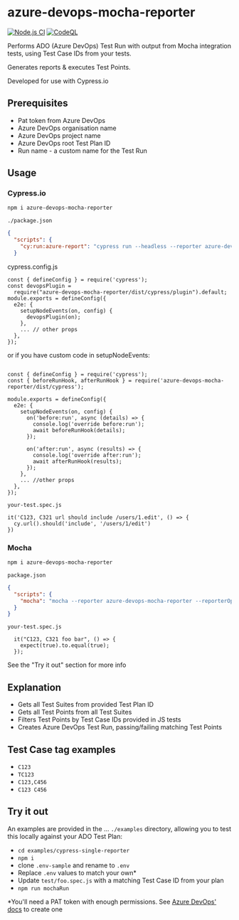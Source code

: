 # azure-devops-mocha-reporter

[![Node.js CI](https://github.com/talkthinkdo/azure-devops-mocha-reporter/actions/workflows/node.js.yml/badge.svg)](https://github.com/talkthinkdo/azure-devops-mocha-reporter/actions/workflows/node.js.yml) [![CodeQL](https://github.com/talkthinkdo/azure-devops-mocha-reporter/actions/workflows/codeql.yml/badge.svg)](https://github.com/talkthinkdo/azure-devops-mocha-reporter/actions/workflows/codeql.yml)

Performs ADO (Azure DevOps) Test Run with output from Mocha integration tests, using Test Case IDs from your tests.

Generates reports & executes Test Points.

Developed for use with Cypress.io

## Prerequisites
- Pat token from Azure DevOps
- Azure DevOps organisation name
- Azure DevOps project name
- Azure DevOps root Test Plan ID
- Run name - a custom name for the Test Run

## Usage

### Cypress.io

```bash
npm i azure-devops-mocha-reporter
```

`./package.json`
```JSON
{
  "scripts": {
    "cy:run:azure-report": "cypress run --headless --reporter azure-devops-mocha-reporter --reporterOptions pat=YOUR_ADO_PAT,organisation=YOUR_ADO_ORG,project=YOUR_ADO_PROJECT,planId=YOUR_ADO_TEST_PLAN_ID,runName=A CUSTOM RUN NAME --config defaultCommandTimeout=10000"
  }
```

cypress.config.js
```JS
const { defineConfig } = require('cypress');
const devopsPlugin =
  require("azure-devops-mocha-reporter/dist/cypress/plugin").default;
module.exports = defineConfig({
  e2e: {
    setupNodeEvents(on, config) {
      devopsPlugin(on);
    },
    ... // other props
  },
});
```

or if you have custom code in setupNodeEvents:
```JS

const { defineConfig } = require('cypress');
const { beforeRunHook, afterRunHook } = require('azure-devops-mocha-reporter/dist/cypress');

module.exports = defineConfig({
  e2e: {
    setupNodeEvents(on, config) {
      on('before:run', async (details) => {
        console.log('override before:run');
        await beforeRunHook(details);
      });

      on('after:run', async (results) => {
        console.log('override after:run');
        await afterRunHook(results);
      });
    },
    ... //other props
  },
});
```

`your-test.spec.js`
```JS
it('C123, C321 url should include /users/1.edit', () => {
  cy.url().should('include', '/users/1/edit')
})
```

### Mocha
```bash
npm i azure-devops-mocha-reporter
```

`package.json`
```JSON
{
  "scripts": {
    "mocha": "mocha --reporter azure-devops-mocha-reporter --reporterOptions 'pat=YOUR_ADO_PAT,organisation=YOUR_ADO_ORG,project=YOUR_ADO_PROJECT,planId=YOUR_ADO_TEST_PLAN_ID,runName=A CUSTOM RUN NAME'"
  }
}
```
`your-test.spec.js`
```JS
  it("C123, C321 foo bar", () => {
    expect(true).to.equal(true);
  });
```
See the "Try it out" section for more info

## Explanation

- Gets all Test Suites from provided Test Plan ID 
- Gets all Test Points from all Test Suites
- Filters Test Points by Test Case IDs provided in JS tests
- Creates Azure DevOps Test Run, passing/failing matching Test Points

## Test Case tag examples
- `C123`
- `TC123`
- `C123,C456`
- `C123 C456`

## Try it out

An examples are provided in the ... `./examples` directory, allowing you to test this locally against your ADO Test Plan:
- `cd examples/cypress-single-reporter`
- `npm i`
- clone `.env-sample` and rename to `.env`
- Replace `.env` values to match your own*
- Update `test/foo.spec.js` with a matching Test Case ID from your plan
- `npm run mochaRun`



*You'll need a PAT token with enough permissions. See [Azure DevOps' docs](https://learn.microsoft.com/en-us/azure/devops/organizations/accounts/use-personal-access-tokens-to-authenticate?view=azure-devops&tabs=Windows) to create one
